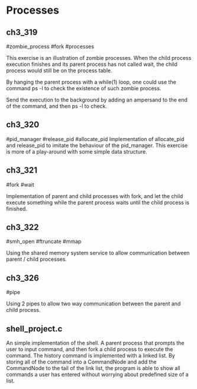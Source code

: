 # Processes

## ch3_319
#zombie_process #fork #processes

This exercise is an illustration of zombie processes.
When the child process execution finishes and its parent process has not called wait,
the child process would still be on the process table.

By hanging the parent process with a while(1) loop,
one could use the command ps -l to check the existence of such zombie process.

Send the execution to the background by adding an ampersand to the end of the command, and then ps -l to check.

## ch3_320
#pid_manager #release_pid #allocate_pid
Implementation of allocate_pid and release_pid to imitate the behaviour of the pid_manager.
This exercise is more of a play-around with some simple data structure.

## ch3_321
#fork #wait

Implementation of parent and child processes with fork, and let the child execute something while the parent process waits until the child process is finished.

## ch3_322
#smh_open #ftruncate #mmap

Using the shared memory system service to allow communication between parent / child processes.

## ch3_326
#pipe

Using 2 pipes to allow two way communication between the parent and child process.


## shell_project.c
An simple implementation of the shell. A parent process that prompts the user to input command, and then fork a child process to execute the command.
The history command is implemented with a linked list. By storing all of the command into a CommandNode and add the CommandNode to the tail of the link list, the program is able to show all commands a user has entered without worrying about predefined size of a list.
